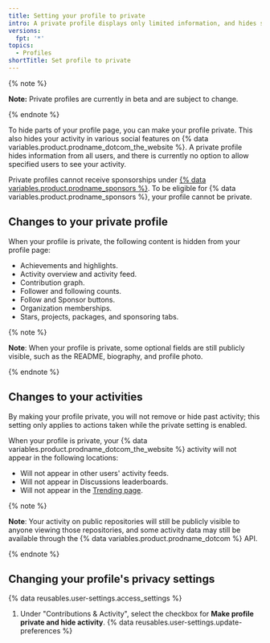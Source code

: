```yaml
---
title: Setting your profile to private
intro: A private profile displays only limited information, and hides some activity.
versions:
  fpt: '*'
topics:
  - Profiles
shortTitle: Set profile to private
---
```

{% note %}

**Note:** Private profiles are currently in beta and are subject to change.

{% endnote %}

To hide parts of your profile page, you can make your profile private. This also hides your activity in various social features on {% data variables.product.prodname_dotcom_the_website %}. A private profile hides information from all users, and there is currently no option to allow specified users to see your activity.

Private profiles cannot receive sponsorships under [{% data variables.product.prodname_sponsors %}](/sponsors/getting-started-with-github-sponsors/about-github-sponsors). To be eligible for {% data variables.product.prodname_sponsors %}, your profile cannot be private.

## Changes to your private profile

When your profile is private, the following content is hidden from your profile page:

- Achievements and highlights.
- Activity overview and activity feed.
- Contribution graph.
- Follower and following counts.
- Follow and Sponsor buttons.
- Organization memberships.
- Stars, projects, packages, and sponsoring tabs.

{% note %}

**Note**: When your profile is private, some optional fields are still publicly visible, such as the README, biography, and profile photo.

{% endnote %}

## Changes to your activities

By making your profile private, you will not remove or hide past activity; this setting only applies to actions taken while the private setting is enabled.

When your profile is private, your {% data variables.product.prodname_dotcom_the_website %} activity will not appear in the following locations:

- Will not appear in other users' activity feeds.
- Will not appear in Discussions leaderboards.
- Will not appear in the [Trending page](/get-started/quickstart/be-social#exploring-other-projects-on-github).

{% note %}

**Note**: Your activity on public repositories will still be publicly visible to anyone viewing those repositories, and some activity data may still be available through the {% data variables.product.prodname_dotcom %} API.

{% endnote %}

## Changing your profile's privacy settings

{% data reusables.user-settings.access_settings %}
1. Under "Contributions & Activity", select the checkbox for **Make profile private and hide activity**.
{% data reusables.user-settings.update-preferences %}
